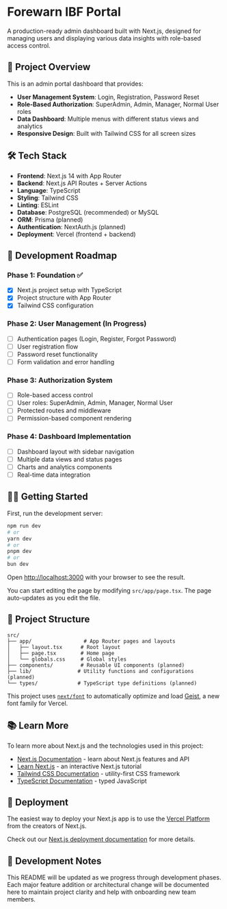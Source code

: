 # Forewarn IBF Portal

A production-ready admin dashboard built with Next.js, designed for managing users and displaying various data insights with role-based access control.

## 🎯 Project Overview

This is an admin portal dashboard that provides:
- **User Management System**: Login, Registration, Password Reset
- **Role-Based Authorization**: SuperAdmin, Admin, Manager, Normal User roles
- **Data Dashboard**: Multiple menus with different status views and analytics
- **Responsive Design**: Built with Tailwind CSS for all screen sizes

## 🛠️ Tech Stack

- **Frontend**: Next.js 14 with App Router
- **Backend**: Next.js API Routes + Server Actions
- **Language**: TypeScript
- **Styling**: Tailwind CSS
- **Linting**: ESLint
- **Database**: PostgreSQL (recommended) or MySQL
- **ORM**: Prisma (planned)
- **Authentication**: NextAuth.js (planned)
- **Deployment**: Vercel (frontend + backend)

## 🚀 Development Roadmap

### Phase 1: Foundation ✅
- [x] Next.js project setup with TypeScript
- [x] Project structure with App Router
- [x] Tailwind CSS configuration

### Phase 2: User Management (In Progress)
- [ ] Authentication pages (Login, Register, Forgot Password)
- [ ] User registration flow
- [ ] Password reset functionality
- [ ] Form validation and error handling

### Phase 3: Authorization System
- [ ] Role-based access control
- [ ] User roles: SuperAdmin, Admin, Manager, Normal User
- [ ] Protected routes and middleware
- [ ] Permission-based component rendering

### Phase 4: Dashboard Implementation
- [ ] Dashboard layout with sidebar navigation
- [ ] Multiple data views and status pages
- [ ] Charts and analytics components
- [ ] Real-time data integration

## 🏃‍♂️ Getting Started

First, run the development server:

```bash
npm run dev
# or
yarn dev
# or
pnpm dev
# or
bun dev
```

Open [http://localhost:3000](http://localhost:3000) with your browser to see the result.

You can start editing the page by modifying `src/app/page.tsx`. The page auto-updates as you edit the file.

## 📁 Project Structure

```
src/
├── app/                 # App Router pages and layouts
│   ├── layout.tsx      # Root layout
│   ├── page.tsx        # Home page
│   └── globals.css     # Global styles
├── components/         # Reusable UI components (planned)
├── lib/               # Utility functions and configurations (planned)
└── types/             # TypeScript type definitions (planned)
```

This project uses [`next/font`](https://nextjs.org/docs/app/building-your-application/optimizing/fonts) to automatically optimize and load [Geist](https://vercel.com/font), a new font family for Vercel.

## 📚 Learn More

To learn more about Next.js and the technologies used in this project:

- [Next.js Documentation](https://nextjs.org/docs) - learn about Next.js features and API
- [Learn Next.js](https://nextjs.org/learn) - an interactive Next.js tutorial
- [Tailwind CSS Documentation](https://tailwindcss.com/docs) - utility-first CSS framework
- [TypeScript Documentation](https://www.typescriptlang.org/docs/) - typed JavaScript

## 🚀 Deployment

The easiest way to deploy your Next.js app is to use the [Vercel Platform](https://vercel.com/new?utm_medium=default-template&filter=next.js&utm_source=create-next-app&utm_campaign=create-next-app-readme) from the creators of Next.js.

Check out our [Next.js deployment documentation](https://nextjs.org/docs/app/building-your-application/deploying) for more details.

## 📝 Development Notes

This README will be updated as we progress through development phases. Each major feature addition or architectural change will be documented here to maintain project clarity and help with onboarding new team members.
